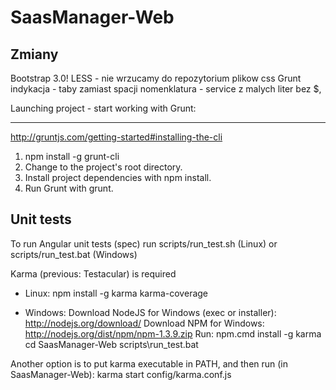 SaasManager-Web
===============

Zmiany
---
Bootstrap 3.0!
LESS - nie wrzucamy do repozytorium plikow css
Grunt
indykacja - taby zamiast spacji
nomenklatura - service z malych liter bez $,






Launching project - start working with Grunt:

---
http://gruntjs.com/getting-started#installing-the-cli
1) npm install -g grunt-cli
2) Change to the project's root directory.
3) Install project dependencies with npm install.
4) Run Grunt with grunt.



Unit tests
---
To run Angular unit tests (spec) run scripts/run_test.sh (Linux) or scripts/run_test.bat (Windows)

  Karma (previous: Testacular) is required

  * Linux:
    npm install -g karma karma-coverage

  * Windows:
  Download NodeJS for Windows (exec or installer): http://nodejs.org/download/
  Download NPM for Windows: http://nodejs.org/dist/npm/npm-1.3.9.zip
  Run: npm.cmd install -g karma
  cd SaasManager-Web
  scripts\run_test.bat

  Another option is to put karma executable in PATH, and then run (in SaasManager-Web):
  karma start config/karma.conf.js
